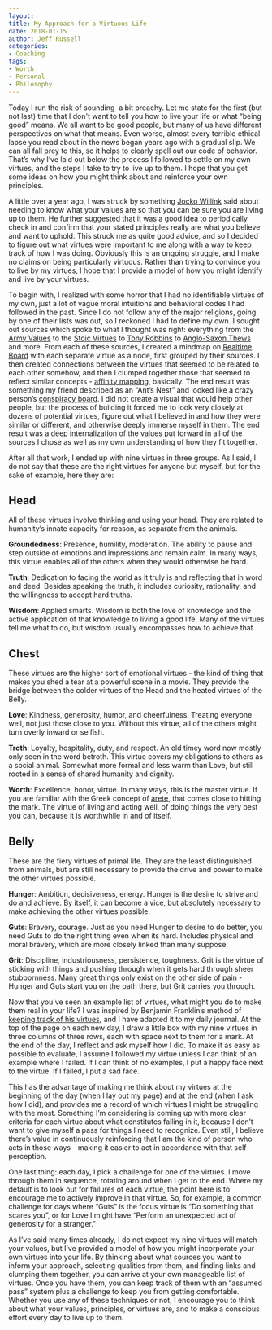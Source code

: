 ```yaml
---
layout:  
title: My Approach for a Virtuous Life
date: 2018-01-15  
author: Jeff Russell
categories: 
- Coaching 
tags: 
- Worth
- Personal
- Philosophy  
---
```


Today I run the risk of sounding  a bit preachy. Let me state for the first (but not last) time that I don't want to tell you how to live your life or what “being good” means. We all want to be good people, but many of us have different perspectives on what that means. Even worse, almost every terrible ethical lapse you read about in the news began years ago with a gradual slip. We can all fall prey to this, so it helps to clearly spell out our code of behavior. That’s why I’ve laid out below the process I followed to settle on my own virtues, and the steps I take to try to live up to them. I hope that you get some ideas on how you might think about and reinforce your own principles.

A little over a year ago, I was struck by something [Jocko Willink](http://jockopodcast.com/) said about needing to know what your values are so that you can be sure you are living up to them. He further suggested that it was a good idea to periodically check in and confirm that your stated principles really are what you believe and want to uphold. This struck me as quite good advice, and so I decided to figure out what virtues were important to me along with a way to keep track of how I was doing. Obviously this is an ongoing struggle, and I make no claims on being particularly virtuous. Rather than trying to convince you to live by my virtues, I hope that I provide a model of how you might identify and live by your virtues.

To begin with, I realized with some horror that I had no identifiable virtues of my own, just a lot of vague moral intuitions and behavioral codes I had followed in the past. Since I do not follow any of the major religions, going by one of their lists was out, so I reckoned I had to define my own. I sought out sources which spoke to what I thought was right: everything from the [Army Values](https://www.army.mil/values/) to the [Stoic Virtues](https://en.wikipedia.org/wiki/Stoicism#Ethics_and_virtues) to [Tony Robbins](https://smile.amazon.com/Awaken-Giant-Within-Immediate-Emotional-ebook/dp/B001EM101Q/ref=sr_1_3?ie=UTF8&qid=1516034506&sr=8-3&keywords=awaken+the+giant+within) to [Anglo-Saxon Thews](http://www.angelfire.com/nc/broomcloset/aetheling.html) and more. From each of these sources, I created a mindmap on [Realtime Board](https://realtimeboard.com/) with each separate virtue as a node, first grouped by their sources. I then created connections between the virtues that seemed to be related to each other somehow, and then I clumped together those that seemed to reflect similar concepts - [affinity mapping](http://asq.org/learn-about-quality/idea-creation-tools/overview/affinity.html), basically. The end result was something my friend described as an “Ant’s Nest” and looked like a crazy person’s [conspiracy board](https://i1.wp.com/www.weirdshitpodcast.net/wp-content/uploads/2017/03/download-1.jpg?resize=672%2C372). I did not create a visual that would help other people, but the process of building it forced me to look very closely at dozens of potential virtues, figure out what I believed in and how they were similar or different, and otherwise deeply immerse myself in them. The end result was a deep internalization of the values put forward in all of the sources I chose as well as my own understanding of how they fit together.

After all that work, I ended up with nine virtues in three groups. As I said, I do not say that these are the right virtues for anyone but myself, but for the sake of example, here they are:

## Head

All of these virtues involve thinking and using your head. They are related to humanity’s innate capacity for reason, as separate from the animals.  

**Groundedness**: Presence, humility, moderation. The ability to pause and step outside of emotions and impressions and remain calm. In many ways, this virtue enables all of the others when they would otherwise be hard.

**Truth**: Dedication to facing the world as it truly is and reflecting that in word and deed. Besides speaking the truth, it includes curiosity, rationality, and the willingness to accept hard truths.

**Wisdom**: Applied smarts. Wisdom is both the love of knowledge and the active application of that knowledge to living a good life. Many of the virtues tell me what to do, but wisdom usually encompasses how to achieve that.

## Chest

These virtues are the higher sort of emotional virtues - the kind of thing that makes you shed a tear at a powerful scene in a movie. They provide the bridge between the colder virtues of the Head and the heated virtues of the Belly.

**Love**: Kindness, generosity, humor, and cheerfulness. Treating everyone well, not just those close to you. Without this virtue, all of the others might turn overly inward or selfish.

**Troth**: Loyalty, hospitality, duty, and respect. An old timey word now mostly only seen in the word betroth. This virtue covers my obligations to others as a social animal. Somewhat more formal and less warm than Love, but still rooted in a sense of shared humanity and dignity.

**Worth**: Excellence, honor, virtue. In many ways, this is the master virtue. If you are familiar with the Greek concept of [arete](https://en.wikipedia.org/wiki/Arete_\(moral_virtue\)), that comes close to hitting the mark. The virtue of living and acting well, of doing things the very best you can, because it is worthwhile in and of itself.

## Belly

These are the fiery virtues of primal life. They are the least distinguished from animals, but are still necessary to provide the drive and power to make the other virtues possible.  

**Hunger**: Ambition, decisiveness, energy. Hunger is the desire to strive and do and achieve. By itself, it can become a vice, but absolutely necessary to make achieving the other virtues possible.

**Guts**: Bravery, courage. Just as you need Hunger to desire to do better, you need Guts to do the right thing even when its hard. Includes physical and moral bravery, which are more closely linked than many suppose.  

**Grit**: Discipline, industriousness, persistence, toughness. Grit is the virtue of sticking with things and pushing through when it gets hard through sheer stubbornness. Many great things only exist on the other side of pain - Hunger and Guts start you on the path there, but Grit carries you through.

Now that you’ve seen an example list of virtues, what might you do to make them real in your life? I was inspired by Benjamin Franklin’s method of [keeping track of his virtues](http://www.thirteenvirtues.com/), and I have adapted it to my daily journal. At the top of the page on each new day, I draw a little box with my nine virtues in three columns of three rows, each with space next to them for a mark. At the end of the day, I reflect and ask myself how I did. To make it as easy as possible to evaluate, I assume I followed my virtue unless I can think of an example where I failed. If I can think of no examples, I put a happy face next to the virtue. If I failed, I put a sad face.  

This has the advantage of making me think about my virtues at the beginning of the day (when I lay out my page) and at the end (when I ask how I did), and provides me a record of which virtues I might be struggling with the most. Something I’m considering is coming up with more clear criteria for each virtue about what constitutes failing in it, because I don’t want to give myself a pass for things I need to recognize. Even still, I believe there’s value in continuously reinforcing that I am the kind of person who acts in those ways - making it easier to act in accordance with that self-perception.

One last thing: each day, I pick a challenge for one of the virtues. I move through them in sequence, rotating around when I get to the end. Where my default is to look out for failures of each virtue, the point here is to encourage me to actively improve in that virtue. So, for example, a common challenge for days where “Guts” is the focus virtue is “Do something that scares you”, or for Love I might have “Perform an unexpected act of generosity for a stranger."

As I’ve said many times already, I do not expect my nine virtues will match your values, but I’ve provided a model of how you might incorporate your own virtues into your life. By thinking about what sources you want to inform your approach, selecting qualities from them, and finding links and clumping them together, you can arrive at your own manageable list of virtues. Once you have them, you can keep track of them with an “assumed pass” system plus a challenge to keep you from getting comfortable. Whether you use any of these techniques or not, I encourage you to think about what your values, principles, or virtues are, and to make a conscious effort every day to live up to them.
